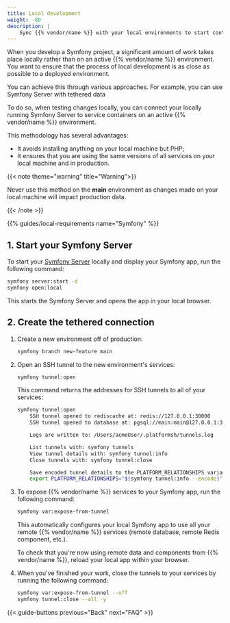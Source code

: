 ```yaml
---
title: Local development
weight: -80
description: |
    Sync {{% vendor/name %}} with your local environments to start contributing.
---
```


When you develop a Symfony project, a significant amount of work takes place
locally rather than on an active {{% vendor/name %}} environment. You want to ensure
that the process of local development is as close as possible to a deployed
environment.

You can achieve this through various approaches. For example, you can use
Symfony Server with tethered data

To do so, when testing changes locally, you can connect your locally running
Symfony Server to service containers on an active {{% vendor/name %}} environment.

This methodology has several advantages:

- It avoids installing anything on your local machine but PHP;
- It ensures that you are using the same versions of all services on your local
  machine and in production.

{{< note theme="warning" title="Warning">}}

Never use this method on the **main** environment as changes made on your local
machine will impact production data.

{{< /note >}}

{{% guides/local-requirements name="Symfony" %}}

## 1. Start your Symfony Server

To start your [Symfony
Server](https://symfony.com/doc/current/setup/symfony_server.html) locally and
display your Symfony app, run the following command:

```bash
symfony server:start -d
symfony open:local
```

This starts the Symfony Server and opens the app in your local browser.

## 2. Create the tethered connection

1.  Create a new environment off of production:

    ```bash
    symfony branch new-feature main
    ```

2.  Open an SSH tunnel to the new environment's services:

    ```bash
    symfony tunnel:open
    ````
    This command returns the addresses for SSH tunnels to all of your services:

    ```bash
    symfony tunnel:open
        SSH tunnel opened to rediscache at: redis://127.0.0.1:30000
        SSH tunnel opened to database at: pgsql://main:main@127.0.0.1:30001/main

        Logs are written to: /Users/acmeUser/.platformsh/tunnels.log

        List tunnels with: symfony tunnels
        View tunnel details with: symfony tunnel:info
        Close tunnels with: symfony tunnel:close

        Save encoded tunnel details to the PLATFORM_RELATIONSHIPS variable using:
        export PLATFORM_RELATIONSHIPS="$(symfony tunnel:info --encode)"
    ```

3.  To expose {{% vendor/name %}} services to your Symfony app, run the following
    command:

    ```bash
    symfony var:expose-from-tunnel
    ```

    This automatically configures your local Symfony app to use all your
    remote {{% vendor/name %}} services (remote database, remote Redis component, etc.).

    To check that you're now using remote data and components from {{% vendor/name %}},
    reload your local app within your browser.

4.  When you've finished your work,
    close the tunnels to your services by running the following command:

    ```bash
    symfony var:expose-from-tunnel --off
    symfony tunnel:close --all -y
    ```

{{< guide-buttons previous="Back" next="FAQ" >}}